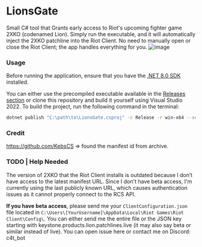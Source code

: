 # LionsGate
Small C# tool that Grants early access to Riot's upcoming fighter game 2XKO (codenamed Lion). Simply run the executable, and it will automatically inject the 2XKO patchline into the Riot Client. No need to manually open or close the Riot Client; the app handles everything for you.
![image](https://github.com/user-attachments/assets/d7325594-c500-45e5-8714-3674c461aee4)
### Usage
Before running the application, ensure that you have the [.NET 8.0 SDK](https://dotnet.microsoft.com/en-us/download) installed.

You can either use the precompiled executable available in the [Releases section](https://github.com/Cat1Bot/LionsGate/releases) or clone this repository and build it yourself using Visual Studio 2022. To build the project, run the following command in the terminal:
```bash   
dotnet publish "C:\path\to\LionsGate.csproj" -c Release -r win-x64 --self-contained false /p:PublishSingleFile=true
```
### Credit
https://github.com/KebsCS => found the manifest id from archive.

### TODO | Help Needed
The version of 2XKO that the Riot Client installs is outdated because I don’t have access to the latest manifest URL. Since I don't have beta access, I'm currently using the last publicly known URL, which causes authentication issues as it cannot properly connect to the RCS API.

**If you have beta access**, please send me your `ClientConfiguration.json` file located in `C:\Users\[YourUsername]\AppData\Local\Riot Games\Riot Client\Config\`. You can either send me the entire file or the JSON key starting with keystone.products.lion.patchlines.live (it may also say beta or similar instead of live). You can open issue here or contact me on Discord: c4t_bot
